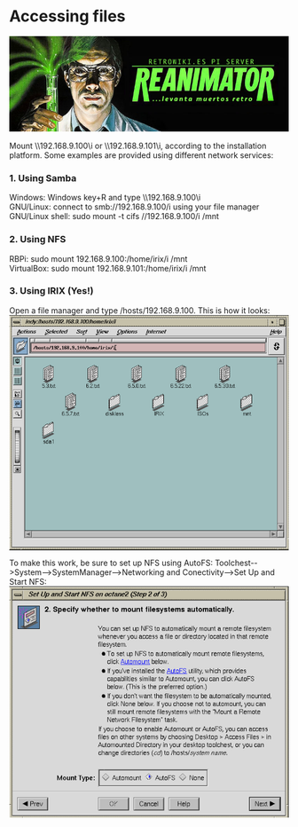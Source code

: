 # Accessing files
<img alt="REANIMATOR.jpg" src="REANIMATOR.jpg" align="middle"><br>
<br>
Mount \\\\192.168.9.100\i or \\\\192.168.9.101\i, according to the installation platform. Some examples are provided using different network services:<br>

<h3>1. Using Samba</h3>
Windows: Windows key+R and type \\192.168.9.100\i<br>
GNU/Linux: connect to smb://192.168.9.100/i using your file manager<br>
GNU/Linux shell: sudo mount -t cifs //192.168.9.100/i /mnt<br>

<h3>2. Using NFS</h3>
RBPi:           sudo mount 192.168.9.100:/home/irix/i /mnt<br>
VirtualBox:     sudo mount 192.168.9.101:/home/irix/i /mnt<br>

<h3>3. Using IRIX (Yes!)</h3>
Open a file manager and type /hosts/192.168.9.100. This is how it looks:<br>
<img alt="IRIX-NFS.png" src="IRIX-NFS.png" align="middle"><br>

To make this work, be sure to set up NFS using AutoFS: Toolchest-->System-->SystemManager-->Networking and Conectivity-->Set Up and Start NFS:<br>
<img alt="AutoFS.png" src="AutoFS.png" align="middle">
